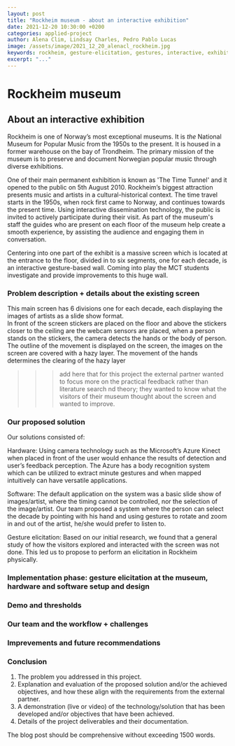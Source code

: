 ```yaml
---
layout: post
title: "Rockheim museum - about an interactive exhibition"
date: 2021-12-20 10:30:00 +0200
categories: applied-project
author: Alena Clim, Lindsay Charles, Pedro Pablo Lucas
image: /assets/image/2021_12_20_alenacl_rockheim.jpg
keywords: rockheim, gesture-elicitation, gestures, interactive, exhibition, interactive-exhibition
excerpt: "..."
---
```


# Rockheim museum
## About an interactive exhibition

Rockheim is one of Norway’s most exceptional museums. It is _the_ National Museum for Popular Music from the 1950s to the present. It is housed in a former warehouse on the bay of Trondheim.
The primary mission of the museum is to preserve and document Norwegian popular music through diverse exhibitions.



One of their main permanent exhibition is known as 'The Time Tunnel' and it opened to the public on 5th August 2010.
Rockheim’s biggest attraction presents music and artists in a cultural-historical context. The time travel starts in the 1950s, when rock first came to Norway, and continues towards the present time. Using interactive dissemination technology, the public is invited to actively participate during their visit. As part of the museum's staff the guides who are present on each floor of the museum help create a smooth experience, by assisting the audience and engaging them in conversation.

Centering into one part of the exhibit is a massive screen which is located at the entrance to the floor, divided in to six segments, one for each decade, is an interactive gesture-based wall. Coming into play the MCT students investigate and provide improvements to this huge wall. 

### Problem description + details about the existing screen

This main screen has 6 divisions one for each decade, each displaying the images of artists as a slide show format.  
In front of the screen stickers are placed on the floor and above the stickers closer to the ceiling are the webcam sensors are placed, when a person stands on the stickers, the camera detects the hands or the body of person. The outline of the movement is displayed on the screen, the images on the screen are covered with a hazy layer. The movement of the hands determines the clearing of the hazy layer


>>> add here that for this project the external partner wanted to focus more on the practical feedback rather than literature search nd theory; they wanted to know what the visitors of their museum thought about the screen and wanted to improve.


### Our proposed solution
Our solutions consisted of:

Hardware: Using camera technology such as the Microsoft’s Azure Kinect when placed in front of the user would enhance the results of detection and user’s feedback perception. The Azure has a body recognition system which can be utilized to extract minute gestures and when mapped intuitively can have versatile applications.

Software: The default application on the system was a basic slide show of images/artist, where the timing cannot be controlled, nor the selection of the image/artist. Our team proposed a system where the person can select the decade by pointing with his hand and using gestures to rotate and zoom in and out of the artist, he/she would prefer to listen to.

Gesture elicitation: Based on our initial research, we found that a general study of how the visitors explored and interacted with the screen was not done. This led us to propose to perform an elicitation in Rockheim physically.


### Implementation phase: gesture elicitation at the museum, hardware and software setup and design

### Demo and thresholds

### Our team and the workflow + challenges

### Imprevements and future recommendations

### Conclusion



1. The problem you addressed in this project.
2. Explanation and evaluation of the proposed solution and/or the achieved
objectives, and how these align with the requirements from the external
partner.
3. A demonstration (live or video) of the technology/solution that has been
developed and/or objectives that have been achieved.
4. Details of the project deliverables and their documentation.

The blog post
should be comprehensive without exceeding 1500 words.
